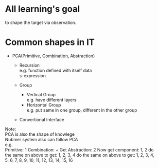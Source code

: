 # All learning's goal

to shape the target via observation.


# Common shapes in IT
  
* PCA(Primitive, Combination, Abstraction)

  * Recursion  
    e.g. 
        function
          defined with itself
        data  
          s-expression

  * Group

    * Vertical Group  
      e.g. have different layers
    * Horizontal Group  
      e.g. put same in one group, different in the other group

  * Convertional Interface



Note:  
PCA is also the shape of knowlege  
Nubmer system also can follow PCA  
e.g.  
    Primitive: 1
    Combination: + 
    Get Abstraction: 2
    Now get component: 1, 2
    do the same on above to get: 1, 2, 3, 4
    do the same on above to get: 1, 2, 3, 4, 5, 6, 7, 8, 9, 10, 11, 12, 13, 14, 15, 16
    



